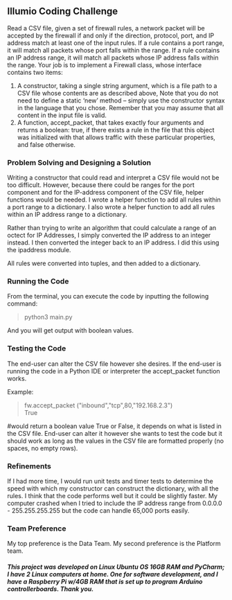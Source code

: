 ## Illumio Coding Challenge
Read a CSV file, given a set of firewall rules, a network packet will be accepted by the firewall if and only if the
direction, protocol, port, and IP address match at least one of the input rules. If a rule contains
a port range, it will match all packets whose port falls within the range. If a rule contains an IP
address range, it will match all packets whose IP address falls within the range.
Your job is to implement a Firewall class, whose interface contains two items:
1. A constructor, taking a single string argument, which is a file path to a CSV file whose contents are as described above,
Note that you do not need to define a static ‘new’ method – simply use the
constructor syntax in the language that you chose.
Remember that you may assume that all content in the input file is valid.
2. A function, accept_packet, that takes exactly four arguments and returns a boolean:
true, if there exists a rule in the file that this object was initialized with that allows traffic
with these particular properties, and false otherwise.


### Problem Solving and Designing a Solution
Writing a constructor that could read and interpret a CSV file would not be too difficult. However, because there could be ranges 
for the port component and for the IP-address component of the CSV file, helper functions would be needed.
I wrote a helper function to add all rules within a port range to a dictionary.
I also wrote a helper function to add all rules within an IP address range to a dictionary. 

Rather than trying to write an algorithm that could calculate a range of an octect for IP Addresses, I simply converted 
the IP address to an integer instead. I then converted the integer back to an IP address. 
I did this using the ipaddress module.

All rules were converted into tuples, and then added to a dictionary. 

### Running the Code

From the terminal, you can execute the code by inputting the following command:

> python3 main.py

And you will get output with boolean values.

### Testing the Code

The end-user can alter the CSV file however she desires. If the end-user is running the code in a Python IDE or interpreter
the accept_packet function works. 

Example:

> fw.accept_packet ("inbound","tcp",80,"192.168.2.3")            
> True

#would return a boolean value True or False, it depends on what is listed in the CSV file. End-user can alter it 
however she wants to test the code but it should work as long as the values in the CSV file are formatted properly
(no spaces, no empty rows).


### Refinements

If I had more time, I would run unit tests and timer tests to determine the speed with which my constructor can 
construct the dictionary, with all the rules. I think that the code performs well but it could be slightly faster.
My computer crashed when I tried to include the IP address range from 0.0.0.0 - 255.255.255.255 but the code can handle
65,000 ports easily.

### Team Preference

My top preference is the Data Team. My second preference is the Platform team.

##### This project was developed on Linux Ubuntu OS 16GB RAM and PyCharm; I have 2 Linux computers at home. One for software development, and I have a Raspberry Pi w/4GB RAM that is set up to program Arduino controllerboards. Thank you.

